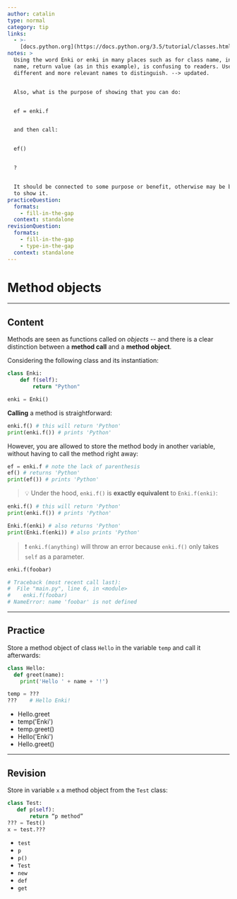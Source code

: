 ```yaml
---
author: catalin
type: normal
category: tip
links:
  - >-
    [docs.python.org](https://docs.python.org/3.5/tutorial/classes.html#method-objects){website}
notes: >
  Using the word Enki or enki in many places such as for class name, instance
  name, return value (as in this example), is confusing to readers. Use
  different and more relevant names to distinguish. --> updated.


  Also, what is the purpose of showing that you can do:


  ef = enki.f


  and then call:


  ef()


  ?


  It should be connected to some purpose or benefit, otherwise may be better not
  to show it.
practiceQuestion:
  formats:
    - fill-in-the-gap
  context: standalone
revisionQuestion:
  formats:
    - fill-in-the-gap
    - type-in-the-gap
  context: standalone
---
```


# Method objects


---

## Content

Methods are seen as functions called on *objects* -- and there is a clear distinction between a **method call** and a **method object**.

Considering the following class and its instantiation:

```python
class Enki:
    def f(self):
        return "Python"

enki = Enki()

```

**Calling** a method is straightforward:

```python
enki.f() # this will return 'Python'
print(enki.f()) # prints 'Python'
```

However, you are allowed to store the method body in another variable, without having to call the method right away:

```python
ef = enki.f # note the lack of parenthesis
ef() # returns 'Python'
print(ef()) # prints 'Python'
```

> 💡 Under the hood, `enki.f()` is **exactly equivalent** to `Enki.f(enki)`:

```python
enki.f() # this will return 'Python'
print(enki.f()) # prints 'Python'

Enki.f(enki) # also returns 'Python'
print(Enki.f(enki)) # also prints 'Python'
```

> ❗ `enki.f(anything)` will throw an error because `enki.f()` only takes `self` as a parameter.

```python
enki.f(foobar)

# Traceback (most recent call last):
#  File "main.py", line 6, in <module>
#    enki.f(foobar)
# NameError: name 'foobar' is not defined
```


---

## Practice

Store a method object of class `Hello` in the variable `temp` and call it afterwards:

```python
class Hello:
  def greet(name):
    print('Hello ' + name + '!')

temp = ???
???    # Hello Enki!
```

- Hello.greet
- temp('Enki')
- temp.greet()
- Hello('Enki')
- Hello.greet()


---

## Revision

Store in variable `x` a method object from the `Test` class:

```python
class Test:
   def p(self):
       return “p method”
??? = Test()
x = test.???
```

- `test`
- `p`
- `p()`
- `Test`
- `new`
- `def`
- `get`
 

